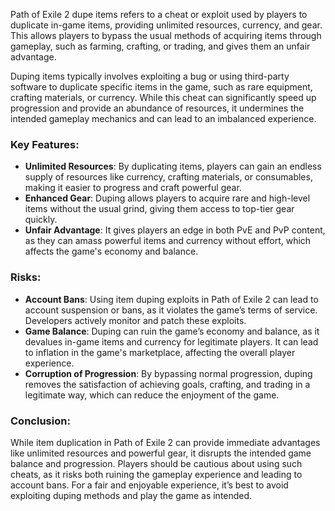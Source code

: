 Path of Exile 2 dupe items refers to a cheat or exploit used by players to duplicate in-game items, providing unlimited resources, currency, and gear. This allows players to bypass the usual methods of acquiring items through gameplay, such as farming, crafting, or trading, and gives them an unfair advantage.

Duping items typically involves exploiting a bug or using third-party software to duplicate specific items in the game, such as rare equipment, crafting materials, or currency. While this cheat can significantly speed up progression and provide an abundance of resources, it undermines the intended gameplay mechanics and can lead to an imbalanced experience.

### Key Features:
- **Unlimited Resources**: By duplicating items, players can gain an endless supply of resources like currency, crafting materials, or consumables, making it easier to progress and craft powerful gear.
- **Enhanced Gear**: Duping allows players to acquire rare and high-level items without the usual grind, giving them access to top-tier gear quickly.
- **Unfair Advantage**: It gives players an edge in both PvE and PvP content, as they can amass powerful items and currency without effort, which affects the game's economy and balance.

### Risks:
- **Account Bans**: Using item duping exploits in Path of Exile 2 can lead to account suspension or bans, as it violates the game’s terms of service. Developers actively monitor and patch these exploits.
- **Game Balance**: Duping can ruin the game’s economy and balance, as it devalues in-game items and currency for legitimate players. It can lead to inflation in the game's marketplace, affecting the overall player experience.
- **Corruption of Progression**: By bypassing normal progression, duping removes the satisfaction of achieving goals, crafting, and trading in a legitimate way, which can reduce the enjoyment of the game.

### Conclusion:
While item duplication in Path of Exile 2 can provide immediate advantages like unlimited resources and powerful gear, it disrupts the intended game balance and progression. Players should be cautious about using such cheats, as it risks both ruining the gameplay experience and leading to account bans. For a fair and enjoyable experience, it’s best to avoid exploiting duping methods and play the game as intended.
